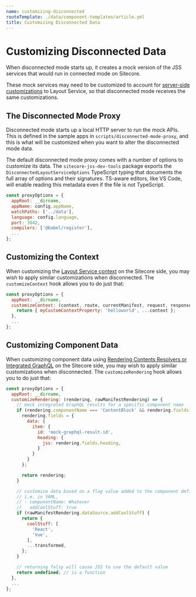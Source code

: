 ```yaml
---
name: customizing-disconnected
routeTemplate: ./data/component-templates/article.yml
title: Customizing Disconnected Data
---
```


# Customizing Disconnected Data

When disconnected mode starts up, it creates a mock version of the JSS services that would run in connected mode on Sitecore.

These mock services may need to be customized to account for [server-side customizations](/docs/techniques/extending-layout-service/extending-layout-service-overview) to Layout Service, so that disconnected mode receives the same customizations.

## The Disconnected Mode Proxy

Disconnected mode starts up a local HTTP server to run the mock APIs. This is defined in the sample apps in `scripts/disconnected-mode-proxy`, and this is what will be customized when you want to alter the disconnected mode data.

The default disconnected mode proxy comes with a number of options to customize its data. The `sitecore-jss-dev-tools` package exports the `DisconnectedLayoutServiceOptions` TypeScript typing that documents the full array of options and their signatures. TS-aware editors, like VS Code, will enable reading this metadata even if the file is not TypeScript.

```js
const proxyOptions = {
  appRoot: __dirname,
  appName: config.appName,
  watchPaths: ['../data'],
  language: config.language,
  port: 3042,
  compilers: ['@babel/register'],
  ...
};
```

## Customizing the Context

When customizing the [Layout Service context](/docs/techniques/extending-layout-service/layoutservice-extending-context) on the Sitecore side, you may wish to apply similar customizations when disconnected. The `customizeContext` hook allows you to do just that:

```js
const proxyOptions = {
  appRoot: __dirname,
  customizeContext: (context, route, currentManifest, request, response) => {
    return { myCustomContextProperty: 'helloworld', ...context };
  },
  ...
};
```

## Customizing Component Data

When customizing component data using [Rendering Contents Resolvers or Integrated GraphQL](/docs/techniques/extending-layout-service/layoutservice-rendering-contents) on the Sitecore side, you may wish to apply similar customizations when disconnected. The `customizeRendering` hook allows you to do just that:

```js
const proxyOptions = {
  appRoot: __dirname,
  customizeRendering: (rendering, rawManifestRendering) => {
    // mock integrated GraphQL results for a specific component name
    if (rendering.componentName === 'ContentBlock' && rendering.fields) {
      rendering.fields = {
        data: {
          item: {
            id: 'mock-graphql-result-id',
            heading: {
              jss: rendering.fields.heading,
            }
          }
        }
      };

      return rendering;
    }

    // customize data based on a flag value added to the component definition on the route
    // i.e. in YAML, 
    // - componentName: Whatever
    //   addCoolStuff: true
    if (rawManifestRendering.dataSource.addCoolStuff) {
      return {
        coolStuff: [
          'React',
          'Vue',
        ],
        ...transformed,
      };
    }

    // returning falsy will cause JSS to use the default value
    return undefined; // is a function
  },
  ...
};
```